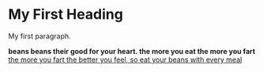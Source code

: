 <!DOCTYPE html>
<html>
 <body>
<h1>My First Heading</h1>
  <p>My first paragraph.</p>
 </body>
</html>
<b>beans beans their good for your heart. the more you eat the more you fart</b>
<u>the more you fart the better you feel, so eat your beans with every meal</u>
